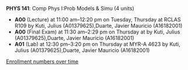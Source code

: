 **PHYS 141**: Comp Phys I:Prob Models & Simu (4 units)

- **A00** (Lecture) at 11:00 am–12:20 pm on Tuesday, Thursday at RCLAS R109 by Kuti, Julius (A01379625),Duarte, Javier Mauricio (A16182001)
- **A00** (Final Exam) at 11:30 am–2:29 pm on Thursday at   by Kuti, Julius (A01379625),Duarte, Javier Mauricio (A16182001)
- **A01** (Lab) at 12:30 pm–3:20 pm on Thursday at MYR-A 4623 by Kuti, Julius (A01379625),Duarte, Javier Mauricio (A16182001)

[Enrollment numbers over time](./PHYS141.tsv)
